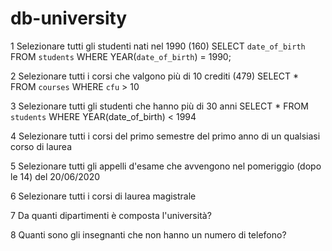 # db-university

1
Selezionare tutti gli studenti nati nel 1990 (160)
SELECT `date_of_birth`
FROM `students`
WHERE YEAR(`date_of_birth`) = 1990;

2
Selezionare tutti i corsi che valgono più di 10 crediti (479)
SELECT \*
FROM `courses`
WHERE `cfu` > 10

3
Selezionare tutti gli studenti che hanno più di 30 anni
SELECT \*
FROM `students`
WHERE YEAR(date_of_birth) < 1994

4
Selezionare tutti i corsi del primo semestre del primo anno di un qualsiasi corso di
laurea

5
Selezionare tutti gli appelli d'esame che avvengono nel pomeriggio (dopo le 14) del
20/06/2020

6
Selezionare tutti i corsi di laurea magistrale

7
Da quanti dipartimenti è composta l'università?

8 Quanti sono gli insegnanti che non hanno un numero di telefono?
